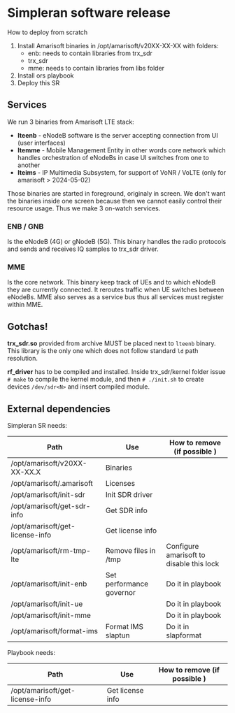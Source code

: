 # Simpleran software release

How to deploy from scratch

  1. Install Amarisoft binaries in /opt/amarisoft/v20XX-XX-XX with folders:
     * enb: needs to contain libraries from trx_sdr
     * trx_sdr
     * mme: needs to contain libraries from libs folder
  2. Install ors playbook
  3. Deploy this SR

## Services

We run 3 binaries from Amarisoft LTE stack:

 * **lteenb** - eNodeB software is the server accepting connection from UI (user interfaces)
 * **ltemme** - Mobile Management Entity in other words core network which handles orchestration of 
   eNodeBs in case UI switches from one to another
 * **lteims** - IP Multimedia Subsystem, for support of VoNR / VoLTE (only for amarisoft > 2024-05-02)
 
Those binaries are started in foreground, originaly in screen. We don't want the binaries inside one
screen because then we cannot easily control their resource usage. Thus we make 3 on-watch services.

### ENB / GNB

Is the eNodeB (4G) or gNodeB (5G). This binary handles the radio protocols and sends and receives
IQ samples to trx_sdr driver.

### MME

Is the core network.  This binary keep track of UEs and to which eNodeB they are currently connected.
It reroutes traffic when UE switches between eNodeBs.
MME also serves as a service bus thus all services must register within MME. 

## Gotchas!

**trx_sdr.so** provided from archive MUST be placed next to `lteenb` binary. This library is the
only one which does not follow standard `ld` path resolution.

**rf_driver** has to be compiled and installed. Inside trx_sdr/kernel folder issue `# make` to compile the
kernel module, and then `# ./init.sh` to create devices `/dev/sdr<N>` and insert compiled module.

## External dependencies

Simpleran SR needs:

| Path                               | Use                      | How to remove (if possible )             |
|------------------------------------|--------------------------|------------------------------------------|
| /opt/amarisoft/v20XX-XX-XX.X       | Binaries                 |                                          |
| /opt/amarisoft/.amarisoft          | Licenses                 |                                          |
| /opt/amarisoft/init-sdr            | Init SDR driver          |                                          |
| /opt/amarisoft/get-sdr-info        | Get SDR info             |                                          |
| /opt/amarisoft/get-license-info    | Get license info         |                                          |
| /opt/amarisoft/rm-tmp-lte          | Remove files in /tmp     | Configure amarisoft to disable this lock |
| /opt/amarisoft/init-enb            | Set performance governor | Do it in playbook                        |
| /opt/amarisoft/init-ue             |                          | Do it in playbook                        |
| /opt/amarisoft/init-mme            |                          | Do it in playbook                        |
| /opt/amarisoft/format-ims          | Format IMS slaptun       | Do it in slapformat                      |

Playbook needs:

| Path                               | Use                      | How to remove (if possible )             |
|------------------------------------|--------------------------|------------------------------------------|
| /opt/amarisoft/get-license-info    | Get license info         |                                          |
